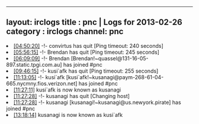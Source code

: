 
---
layout: irclogs
title : pnc | Logs for 2013-02-26
category : irclogs
channel: pnc
---
<li class="logitem"><a href="#04:50:20" name="04:50:20" class="time">[04:50:20]</a> -!- <span class="quit">convirtus</span> has quit [Ping timeout: 240 seconds] </li>
<li class="logitem"><a href="#05:56:15" name="05:56:15" class="time">[05:56:15]</a> -!- <span class="quit">Brendan</span> has quit [Ping timeout: 245 seconds] </li>
<li class="logitem"><a href="#06:09:09" name="06:09:09" class="time">[06:09:09]</a> -!- <span class="join">Brendan</span> [Brendan!~quassel@131-16-05-897.static.tpgi.com.au] has joined #pnc </li>
<li class="logitem"><a href="#09:46:15" name="09:46:15" class="time">[09:46:15]</a> -!- <span class="quit">kusi`afk</span> has quit [Ping timeout: 255 seconds] </li>
<li class="logitem"><a href="#11:13:05" name="11:13:05" class="time">[11:13:05]</a> -!- <span class="join">kusi`afk</span> [kusi`afk!~kusanagi@paym-268-61-04-665.nycmny.fios.verizon.net] has joined #pnc </li>
<li class="logitem"><a href="#11:27:11" name="11:27:11" class="time">[11:27:11]</a> <span class="nick">kusi`afk</span> is now known as <span class="nick">kusanagi</span> </li>
<li class="logitem"><a href="#11:27:28" name="11:27:28" class="time">[11:27:28]</a> -!- <span class="quit">kusanagi</span> has quit [Changing host] </li>
<li class="logitem"><a href="#11:27:28" name="11:27:28" class="time">[11:27:28]</a> -!- <span class="join">kusanagi</span> [kusanagi!~kusanagi@us.newyork.pirate] has joined #pnc </li>
<li class="logitem"><a href="#13:18:14" name="13:18:14" class="time">[13:18:14]</a> <span class="nick">kusanagi</span> is now known as <span class="nick">kusi`afk</span> </li>


